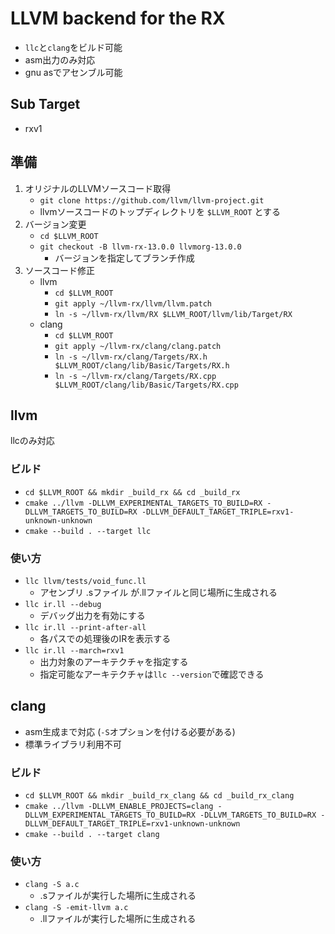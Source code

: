 # LLVM backend for the RX
* `llc`と`clang`をビルド可能
* asm出力のみ対応
* gnu asでアセンブル可能


## Sub Target
* rxv1


## 準備
1. オリジナルのLLVMソースコード取得
    * `git clone https://github.com/llvm/llvm-project.git`
    * llvmソースコードのトップディレクトリを `$LLVM_ROOT` とする
2. バージョン変更
    * `cd $LLVM_ROOT`
    * `git checkout -B llvm-rx-13.0.0 llvmorg-13.0.0`
        * バージョンを指定してブランチ作成
3. ソースコード修正
    * llvm
        * `cd $LLVM_ROOT`
        * `git apply ~/llvm-rx/llvm/llvm.patch`
        * `ln -s ~/llvm-rx/llvm/RX $LLVM_ROOT/llvm/lib/Target/RX`
    * clang
        * `cd $LLVM_ROOT`
        * `git apply ~/llvm-rx/clang/clang.patch`
        * `ln -s ~/llvm-rx/clang/Targets/RX.h $LLVM_ROOT/clang/lib/Basic/Targets/RX.h`
        * `ln -s ~/llvm-rx/clang/Targets/RX.cpp $LLVM_ROOT/clang/lib/Basic/Targets/RX.cpp`


## llvm
llcのみ対応

### ビルド
* `cd $LLVM_ROOT && mkdir _build_rx && cd _build_rx`
* `cmake ../llvm -DLLVM_EXPERIMENTAL_TARGETS_TO_BUILD=RX -DLLVM_TARGETS_TO_BUILD=RX -DLLVM_DEFAULT_TARGET_TRIPLE=rxv1-unknown-unknown`
* `cmake --build . --target llc`

### 使い方
* `llc llvm/tests/void_func.ll`
    * アセンブリ .sファイル が.llファイルと同じ場所に生成される
* `llc ir.ll --debug`
    * デバッグ出力を有効にする
* `llc ir.ll --print-after-all`
    * 各パスでの処理後のIRを表示する
* `llc ir.ll --march=rxv1`
    * 出力対象のアーキテクチャを指定する
    * 指定可能なアーキテクチャは`llc --version`で確認できる


## clang
* asm生成まで対応 (`-S`オプションを付ける必要がある)
* 標準ライブラリ利用不可

### ビルド
* `cd $LLVM_ROOT && mkdir _build_rx_clang && cd _build_rx_clang`
* `cmake ../llvm -DLLVM_ENABLE_PROJECTS=clang -DLLVM_EXPERIMENTAL_TARGETS_TO_BUILD=RX -DLLVM_TARGETS_TO_BUILD=RX -DLLVM_DEFAULT_TARGET_TRIPLE=rxv1-unknown-unknown`
* `cmake --build . --target clang`

### 使い方
* `clang -S a.c`
    * .sファイルが実行した場所に生成される
* `clang -S -emit-llvm a.c`
    * .llファイルが実行した場所に生成される
